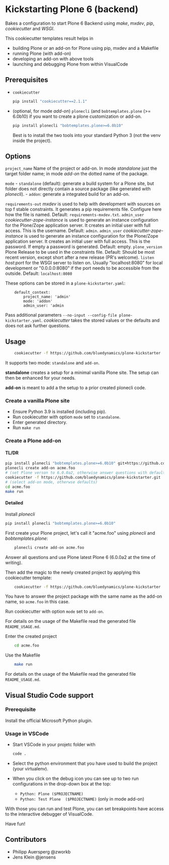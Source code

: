 # Kickstarting Plone 6 (backend)

Bakes a configuration to start Plone 6 Backend using *make*, *mxdev*, *pip*, *cookiecutter* and *WSGI*.

This cookiecutter templates result helps in

- building Plone or an add-on for Plone using pip, mxdev and a Makefile
- running Plone (with add-on)
- developing an add-on with above tools
- launching and debugging Plone from within VisualCode

## Prerequisites

- `cookiecutter`

  ```bash
  pip install "cookiecutter==2.1.1"
  ```

- (optional, for mode *add-on*) `plonecli` (and `bobtemplates.plone` (>= 6.0b10) if you want to create a plone customization or add-on.

  ```bash
  pip install plonecli "bobtemplates.plone>=6.0b10"
  ```

  Best is to install the two tools into your standard Python 3 (not the venv inside the project).

## Options

`project_name`
    Name of the project or add-on.
    In mode *standalone* just the target folder name;
    in mode *add-on* the dotted name of the package.

`mode`
    - `standalone` (default): generate a build system for a Plone site,
      but folder does not directly contain a source package (like generated with *plonecli*).
    - `addon`: generate a integrated build for an add-on.

`requirements-out`
    *mxdev* is used to help with development with sources on top f stable constraints.
    It generates a pip requirements file.
    Configure here how the file is named.
    Default: `requirements-mxdev.txt`.
`admin_user`
    *cookiecutter-zope-instance* is used to generate an instance configuration for the Plone/Zope application server.
    It creates an initial user with full access.
    This is the username.
    Default: `admin`.
`admin_user`
    *cookiecutter-zope-instance* is used to generate an instance configuration for the Plone/Zope application server.
    It creates an initial user with full access.
    This is the password.
    If empty a password is generated.
    Default: empty.
`plone_version`
    Plone Release to be used in the constraints file.
    Default: Should be most recent version, except short after a new release (PR's welcome).
`listen`
    *host:port* for the WSGI server to listen on.
    Usually "localhost:8080" for local development or "0.0.0.0:8080" if the port needs to be accessible from the outside.
    Default: `localhost:8080`

These options can be stored in a `plone-kickstarter.yaml`:

```YML
    default_context:
        project_name: 'admin'
        mode: 'addon'
        admin_user: 'admin
```

Pass additional parameters `--no-input --config-file plone-kickstarter.yaml`.
*cookiecutter* takes the stored values or the defaults and does not ask further questions.

## Usage

```bash
    cookiecutter -f https://github.com/bluedynamics/plone-kickstarter
```

It supports two mode: ``standalone`` and ``add-on``.

**standalone** creates a setup for a minimal vanilla Plone site.
The setup can then be enhanced for your needs.

**add-on** is meant to add a the setup to a prior created plonecli code.

### Create a vanilla Plone site

- Ensure Python 3.9 is installed (including pip).
- Run cookiecutter with option `mode` set to ``standalone``.
- Enter generated directory.
- Run ``make run``

### Create a Plone add-on

#### TL/DR

```bash
pip install plonecli "bobtemplates.plone>=6.0b10" git+https://github.com/cookiecutter/cookiecutter.git#egg=cookiecutter
plonecli create add-on acme.foo
# (set Plone verson to 6.0.0a2, otherwise answer questions with defaults)
cookiecutter -f https://github.com/bluedynamics/plone-kickstarter.git
# (select add-on mode, otherwse defaults)
cd acme.foo
make run
```

#### Detailed

Install *plonecli*

```bash
pip install plonecli "bobtemplates.plone>=6.0b10"
```

First create your Plone project, let's call it "acme.foo" using *plonecli* and *bobtemplates.plone*:

```bash
    plonecli create add-on acme.foo
```

Answer all questions and use Plone latest Plone 6 (6.0.0a2 at the time of writing).

Then add the magic to the newly created project by applying this cookiecutter template:

```bash
    cookiecutter -f https://github.com/bluedynamics/plone-kickstarter
```

You have to answer the project package with the same name as the add-on name, so `acme.foo` in this case.

Run cookiecutter with option `mode` set to ``add-on``.

For details on the usage of the Makefile read the generated file `README_USAGE.md`.

Enter the created project

```bash
    cd acme.foo
```

Use the Makefile

```bash
    make run
```

For details on the usage of the Makefile read the generated file `README_USAGE.md`.

## Visual Studio Code support

### Prerequisite

Install the official Microsoft Python plugin.

### Usage in VSCode

- Start VSCode in your projetc folder with

  ```bash
  code .
  ```

- Select the python environment that you have used to build the project (your virtualenv).

- When you click on the debug icon you can see up to two run configurations in the drop-down box at the top:

  - `Python: Plone ($PROJECTNAME)`
  - `Python: Test Plone  ($PROJECTNAME)` (only in mode add-on)

With those you can run and test Plone, you can set breakpoints have access to the interactive debugger of VisualCode.

Have fun!

## Contributors

- Philipp Auersperg @zworkb
- Jens Klein @jensens
